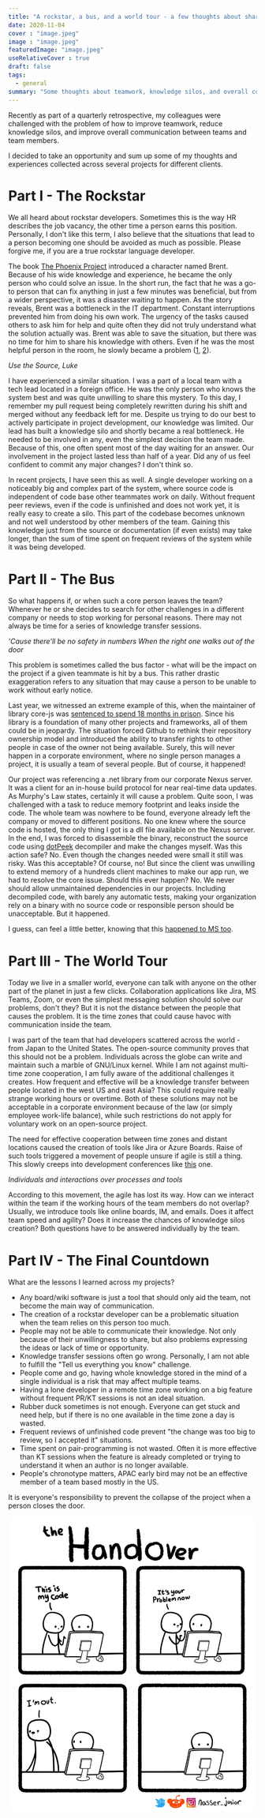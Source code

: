 ```yaml
---
title: "A rockstar, a bus, and a world tour - a few thoughts about sharing the knowledge"
date: 2020-11-04
cover : "image.jpeg"
image : "image.jpeg"
featuredImage: "image.jpeg"
useRelativeCover : true
draft: false
tags:
  - general
summary: "Some thoughts about teamwork, knowledge silos, and overall communication between teams and team members."
---
```



Recently as part of a quarterly retrospective, my colleagues were challenged with the problem of how to improve teamwork, reduce knowledge silos, and improve overall communication between teams and team members.

I decided to take an opportunity and sum up some of my thoughts and experiences collected across several projects for different clients.

# Part I - The Rockstar

We all heard about rockstar developers. Sometimes this is the way HR describes the job vacancy, the other time a person earns this position. Personally, I don't like this term, I also believe that the situations that lead to a person becoming one should be avoided as much as possible. Please forgive me, if you are a true rockstar language developer.

The book [The Phoenix Project](https://www.goodreads.com/book/show/17255186-the-phoenix-project) introduced a character named Brent. Because of his wide knowledge and experience, he became the only person who could solve an issue. In the short run, the fact that he was a go-to person that can fix anything in just a few minutes was beneficial, but from a wider perspective, it was a disaster waiting to happen. As the story reveals, Brent was a bottleneck in the IT department. Constant interruptions prevented him from doing his own work. The urgency of the tasks caused others to ask him for help and quite often they did not truly understand what the solution actually was. Brent was able to save the situation, but there was no time for him to share his knowledge with others. Even if he was the most helpful person in the room, he slowly became a problem ([1](https://www.freecodecamp.org/news/we-fired-our-top-talent-best-decision-we-ever-made-4c0a99728fde/), [2](https://startupsventurecapital.com/you-fired-your-top-talent-i-hope-youre-happy-cf57c41183dd)).

_Use the Source, Luke_

I have experienced a similar situation. I was a part of a local team with a tech lead located in a foreign office. He was the only person who knows the system best and was quite unwilling to share this mystery. To this day, I remember my pull request being completely rewritten during his shift and merged without any feedback left for me. Despite us trying to do our best to actively participate in project development, our knowledge was limited. Our lead has built a knowledge silo and shortly became a real bottleneck. He needed to be involved in any, even the simplest decision the team made. Because of this, one often spent most of the day waiting for an answer. Our involvement in the project lasted less than half of a year. Did any of us feel confident to commit any major changes? I don't think so.

In recent projects, I have seen this as well. A single developer working on a noticeably big and complex part of the system, where source code is independent of code base other teammates work on daily. Without frequent peer reviews, even if the code is unfinished and does not work yet, it is really easy to create a silo. This part of the codebase becomes unknown and not well understood by other members of the team. Gaining this knowledge just from the source or documentation (if even exists) may take longer, than the sum of time spent on frequent reviews of the system while it was being developed.


# Part II - The Bus

So what happens if, or when such a core person leaves the team? Whenever he or she decides to search for other challenges in a different company or needs to stop working for personal reasons. There may not always be time for a series of knowledge transfer sessions.

_'Cause there'll be no safety in numbers_
_When the right one walks out of the door_

This problem is sometimes called the bus factor - what will be the impact on the project if a given teammate is hit by a bus. This rather drastic exaggeration refers to any situation that may cause a person to be unable to work without early notice.

Last year, we witnessed an extreme example of this, when the maintainer of library core-js was [sentenced to spend 18 months in prison](https://www.theregister.com/2020/03/26/corejs_maintainer_jailed_code_release/). Since his library is a foundation of many other projects and frameworks, all of them could be in jeopardy. The situation forced Github to rethink their repository ownership model and introduced the ability to transfer rights to other people in case of the owner not being available. Surely, this will never happen in a corporate environment, where no single person manages a project, it is usually a team of several people. But of course, it happened!

Our project was referencing a .net library from our corporate Nexus server. It was a client for an in-house build protocol for near real-time data updates. As Murphy's Law states, certainly it will cause a problem. Quite soon, I was challenged with a task to reduce memory footprint and leaks inside the code. The whole team was nowhere to be found, everyone already left the company or moved to different positions. No one knew where the source code is hosted, the only thing I got is a dll file available on the Nexus server. In the end, I was forced to disassemble the binary, reconstruct the source code using [dotPeek](https://www.jetbrains.com/decompiler/) decompiler and make the changes myself. Was this action safe? No. Even though the changes needed were small it still was risky. Was this acceptable? Of course, no! But since the client was unwilling to extend memory of a hundreds client machines to make our app run, we had to resolve the core issue. Should this ever happen? No. We never should allow unmaintained dependencies in our projects. Including decompiled code, with barely any automatic tests, making your organization rely on a binary with no source code or responsible person should be unacceptable. But it happened.

I guess, can feel a little better, knowing that this [happened to MS too](https://www.bleepingcomputer.com/news/microsoft/microsoft-appears-to-have-lost-the-source-code-of-an-office-component/).


# Part III - The World Tour

Today we live in a smaller world, everyone can talk with anyone on the other part of the planet in just a few clicks. Collaboration applications like Jira, MS Teams, Zoom, or even the simplest messaging solution should solve our problems, don't they? But it is not the distance between the people that causes the problem. It is the time zones that could cause havoc with communication inside the team.

I was part of the team that had developers scattered across the world - from Japan to the United States. The open-source community proves that this should not be a problem. Individuals across the globe can write and maintain such a marble of GNU/Linux kernel. While I am not against multi-time zone cooperation, I am fully aware of the additional challenges it creates. How frequent and effective will be a knowledge transfer between people located in the west US and east Asia? This could require really strange working hours or overtime. Both of these solutions may not be acceptable in a corporate environment because of the law (or simply employee work-life balance), while such restrictions do not apply for voluntary work on an open-source project.

The need for effective cooperation between time zones and distant locations caused the creation of tools like Jira or Azure Boards. Raise of such tools triggered a movement of people unsure if agile is still a thing. This slowly creeps into development conferences like [this](https://www.youtube.com/watch?v=vSnCeJEka_s) one.

_Individuals and interactions over processes and tools_

According to this movement, the agile has lost its way. How can we interact within the team if the working hours of the team members do not overlap? Usually, we introduce tools like online boards, IM, and emails. Does it affect team speed and agility? Does it increase the chances of knowledge silos creation? Both questions have to be answered individually by the team.


# Part IV - The Final Countdown

What are the lessons I learned across my projects?

- Any board/wiki software is just a tool that should only aid the team, not become the main way of communication.
- The creation of a rockstar developer can be a problematic situation when the team relies on this person too much.
- People may not be able to communicate their knowledge. Not only because of their unwillingness to share, but also problems expressing the ideas or lack of time or opportunity.
- Knowledge transfer sessions often go wrong. Personally, I am not able to fulfill the "Tell us everything you know" challenge.
- People come and go, having whole knowledge stored in the mind of a single individual is a risk that may affect multiple teams.
- Having a lone developer in a remote time zone working on a big feature without frequent PR/KT sessions is not an ideal situation.
- Rubber duck sometimes is not enough. Everyone can get stuck and need help, but if there is no one available in the time zone a day is wasted.
- Frequent reviews of unfinished code prevent "the change was too big to review, so I accepted it" situations.
- Time spent on pair-programming is not wasted. Often it is more effective than KT sessions when the feature is already completed or trying to understand it when an author is no longer available.
- People's chronotype matters, APAC early bird may not be an effective member of a team based mostly in the US.

It is everyone's responsibility to prevent the collapse of the project when a person closes the door.

![comic](comic.png)